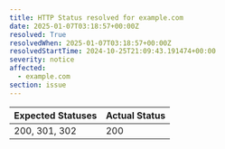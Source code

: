 ```yaml
---
title: HTTP Status resolved for example.com
date: 2025-01-07T03:18:57+00:00Z
resolved: True
resolvedWhen: 2025-01-07T03:18:57+00:00Z
resolvedStartTime: 2024-10-25T21:09:43.191474+00:00
severity: notice
affected:
  - example.com
section: issue
---
```


| Expected Statuses | Actual Status  |
|-------------------|----------------|
| 200, 301, 302 | 200 |
